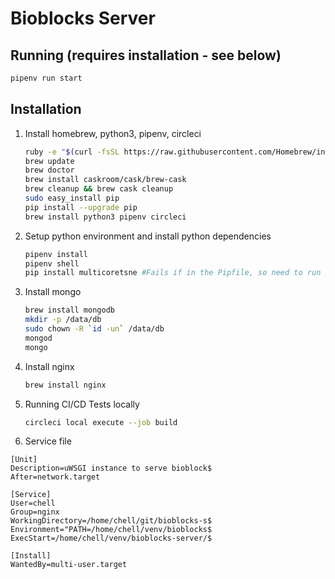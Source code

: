 # Bioblocks Server

## Running (requires installation - see below)

```sh
pipenv run start
```

## Installation

1. Install homebrew, python3, pipenv, circleci

   ```sh
   ruby -e "$(curl -fsSL https://raw.githubusercontent.com/Homebrew/install/master/install)"
   brew update
   brew doctor
   brew install caskroom/cask/brew-cask
   brew cleanup && brew cask cleanup
   sudo easy_install pip
   pip install --upgrade pip
   brew install python3 pipenv circleci
   ```

2. Setup python environment and install python dependencies

   ```sh
   pipenv install
   pipenv shell
   pip install multicoretsne #Fails if in the Pipfile, so need to run in shell.
   ```

3. Install mongo

   ```sh
   brew install mongodb
   mkdir -p /data/db
   sudo chown -R `id -un` /data/db
   mongod
   mongo
   ```

4. Install nginx

   ```sh
   brew install nginx
   ```

5. Running CI/CD Tests locally

   ```sh
   circleci local execute --job build
   ```

6. Service file

```service
[Unit]
Description=uWSGI instance to serve bioblock$
After=network.target

[Service]
User=chell
Group=nginx
WorkingDirectory=/home/chell/git/bioblocks-s$
Environment="PATH=/home/chell/venv/bioblocks$
ExecStart=/home/chell/venv/bioblocks-server/$

[Install]
WantedBy=multi-user.target
```